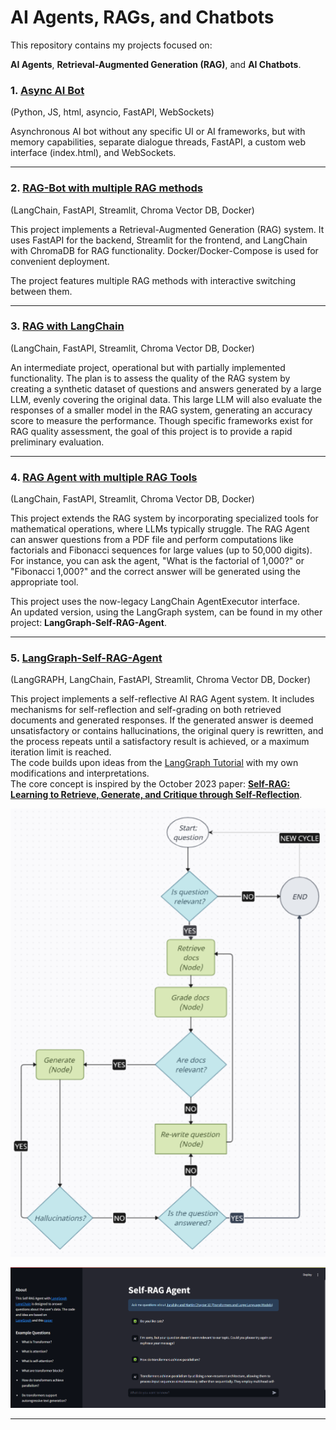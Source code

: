 
# AI Agents, RAGs, and Chatbots

This repository contains my projects focused on:

**AI Agents**, **Retrieval-Augmented Generation (RAG)**, and **AI Chatbots**.

### 1. [Async AI Bot](https://github.com/VladGKulikov/AI-Agents-RAGs-and-Chat-Bots/tree/main/async_ai_bot)  
(Python, JS, html, asyncio, FastAPI, WebSockets)

Asynchronous AI bot without any specific UI or AI frameworks, but with memory capabilities, separate dialogue threads, FastAPI, a custom web interface (index.html), and WebSockets.

---

### 2. [RAG-Bot with multiple RAG methods](https://github.com/VladGKulikov/AI-Agents-RAGs-and-Chat-Bots/tree/main/rag-bot-langchain-fastapi-sreamlit)  
(LangChain, FastAPI, Streamlit, Chroma Vector DB, Docker)

This project implements a Retrieval-Augmented Generation (RAG) system. It uses FastAPI for the backend, Streamlit for the frontend, and LangChain with ChromaDB for RAG functionality. Docker/Docker-Compose is used for convenient deployment. 

The project features multiple RAG methods with interactive switching between them.

---

### 3. [RAG with LangChain](https://github.com/VladGKulikov/AI-Agents-RAGs-and-Chat-Bots/tree/main/RAG_witn_LangChain)  
(LangChain, FastAPI, Streamlit, Chroma Vector DB, Docker)

An intermediate project, operational but with partially implemented functionality. The plan is to assess the quality of the RAG system by creating a synthetic dataset of questions and answers generated by a large LLM, evenly covering the original data. This large LLM will also evaluate the responses of a smaller model in the RAG system, generating an accuracy score to measure the performance. Though specific frameworks exist for RAG quality assessment, the goal of this project is to provide a rapid preliminary evaluation.

---

### 4. [RAG Agent with multiple RAG Tools](https://github.com/VladGKulikov/AI-Agents-RAGs-and-Chat-Bots/tree/main/rag-agent)  
(LangChain, FastAPI, Streamlit, Chroma Vector DB, Docker)

This project extends the RAG system by incorporating specialized tools for mathematical operations, where LLMs typically struggle. The RAG Agent can answer questions from a PDF file and perform computations like factorials and Fibonacci sequences for large values (up to 50,000 digits).  
For instance, you can ask the agent, "What is the factorial of 1,000?" or "Fibonacci 1,000?" and the correct answer will be generated using the appropriate tool.  

This project uses the now-legacy LangChain AgentExecutor interface.  
An updated version, using the LangGraph system, can be found in my other project: **LangGraph-Self-RAG-Agent**.

---

### 5. [LangGraph-Self-RAG-Agent](https://github.com/VladGKulikov/AI-Agents-RAGs-and-Chat-Bots/tree/main/LangGraph-Self-RAG-Agent)  
(LangGRAPH, LangChain, FastAPI, Streamlit, Chroma Vector DB, Docker)

This project implements a self-reflective AI RAG Agent system. It includes mechanisms for self-reflection and self-grading on both retrieved documents and generated responses. If the generated answer is deemed unsatisfactory or contains hallucinations, the original query is rewritten, and the process repeats until a satisfactory result is achieved, or a maximum iteration limit is reached.  
The code builds upon ideas from the [LangGraph Tutorial](https://langchain-ai.github.io/langgraph/tutorials/rag/langgraph_self_rag/) with my own modifications and interpretations.    
The core concept is inspired by the October 2023 paper: **[Self-RAG: Learning to Retrieve, Generate, and Critique through Self-Reflection](https://langchain-ai.github.io/langgraph/tutorials/rag/langgraph_self_rag/)**.  

![Agent schema](LangGraph-Self-RAG-Agent/Img/Self-RAG-Agent.png)

  

![Agent screen](LangGraph-Self-RAG-Agent/Img/screenshot.png)  

---